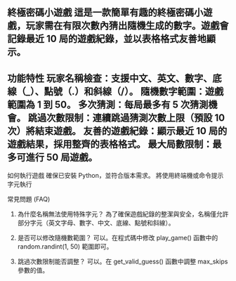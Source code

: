 終極密碼小遊戲
這是一款簡單有趣的終極密碼小遊戲，玩家需在有限次數內猜出隨機生成的數字。遊戲會記錄最近 10 局的遊戲紀錄，並以表格格式友善地顯示。
----------------------------------------------------------------------------------------------------------------------
功能特性
玩家名稱檢查：支援中文、英文、數字、底線（_）、點號（.）和斜線（/）。
隨機數字範圍：遊戲範圍為 1 到 50。
多次猜測：每局最多有 5 次猜測機會。
跳過次數限制：連續跳過猜測次數上限（預設 10 次）將結束遊戲。
友善的遊戲紀錄：顯示最近 10 局的遊戲結果，採用整齊的表格格式。
最大局數限制：最多可進行 50 局遊戲。
-----------------------------------------------------------------------------------------------------------------------
如何執行遊戲
確保已安裝 Python，並符合版本需求。
將使用終端機或命令提示字元執行

常見問題 (FAQ)
1. 為什麼名稱無法使用特殊字元？
為了確保遊戲紀錄的整潔與安全，名稱僅允許部分字元（英文字母、數字、中文、底線、點號和斜線）。

2. 是否可以修改隨機數範圍？
可以。在程式碼中修改 play_game() 函數中的 random.randint(1, 50) 範圍即可。

3. 跳過次數限制能否調整？
可以。在 get_valid_guess() 函數中調整 max_skips 參數的值。
